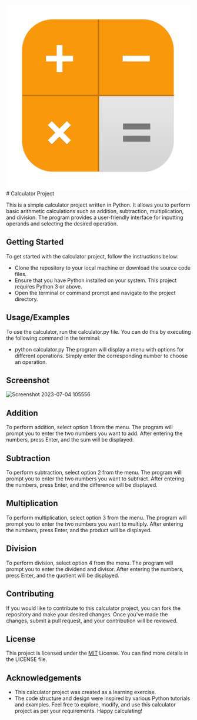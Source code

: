 <img src="calc.png" align="right" />
# Calculator Project

This is a simple calculator project written in Python. It allows you to perform basic arithmetic calculations such as addition, subtraction, multiplication, and division. The program provides a user-friendly interface for inputting operands and selecting the desired operation.


## Getting Started
To get started with the calculator project, follow the instructions below:
- Clone the repository to your local machine or download the source code files.
- Ensure that you have Python installed on your system. This project requires Python 3 or above.
- Open the terminal or command prompt and navigate to the project directory.
  
## Usage/Examples

To use the calculator, run the calculator.py file. You can do this by executing the following command in the terminal:
- python calculator.py
The program will display a menu with options for different operations. Simply enter the corresponding number to choose an operation.

## Screenshot
![Screenshot 2023-07-04 105556](https://github.com/Sachin001s/Calculator.Project/assets/128379424/70c4961e-1ad7-4447-818b-17e55e9d0767)


## Addition
To perform addition, select option 1 from the menu. The program will prompt you to enter the two numbers you want to add. After entering the numbers, press Enter, and the sum will be displayed.
## Subtraction
To perform subtraction, select option 2 from the menu. The program will prompt you to enter the two numbers you want to subtract. After entering the numbers, press Enter, and the difference will be displayed.
## Multiplication
To perform multiplication, select option 3 from the menu. The program will prompt you to enter the two numbers you want to multiply. After entering the numbers, press Enter, and the product will be displayed.
## Division
To perform division, select option 4 from the menu. The program will prompt you to enter the dividend and divisor. After entering the numbers, press Enter, and the quotient will be displayed.
## Contributing

If you would like to contribute to this calculator project, you can fork the repository and make your desired changes. Once you've made the changes, submit a pull request, and your contribution will be reviewed.


## License

This project is licensed under the [MIT](https://choosealicense.com/licenses/mit/) License. You can find more details in the LICENSE file.

## Acknowledgements

- This calculator project was created as a learning exercise.
- The code structure and design were inspired by various Python tutorials and examples.
Feel free to explore, modify, and use this calculator project as per your requirements. Happy calculating!
